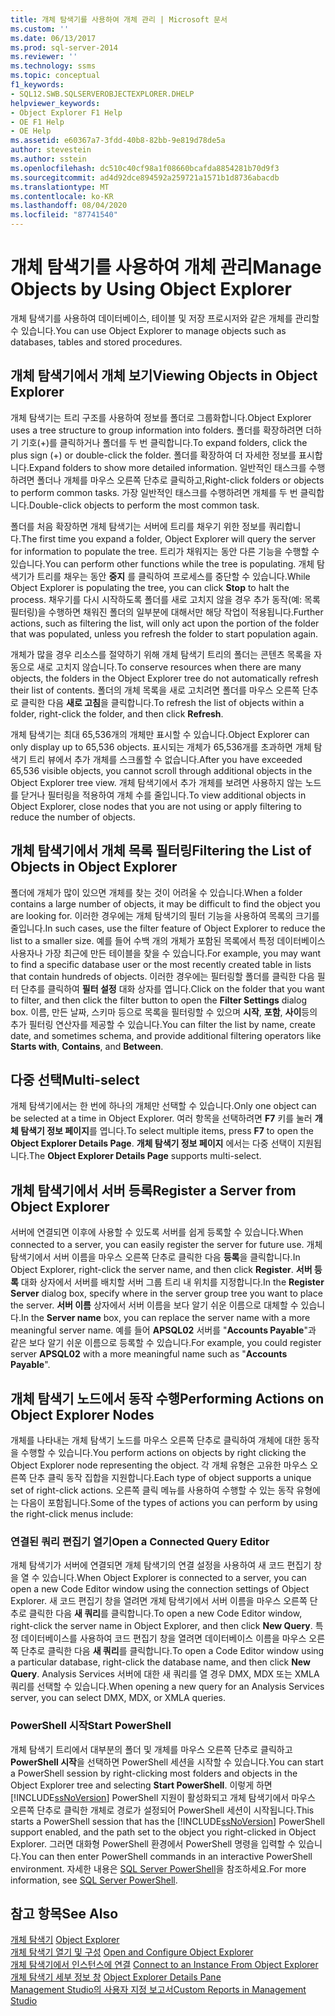```yaml
---
title: 개체 탐색기를 사용하여 개체 관리 | Microsoft 문서
ms.custom: ''
ms.date: 06/13/2017
ms.prod: sql-server-2014
ms.reviewer: ''
ms.technology: ssms
ms.topic: conceptual
f1_keywords:
- SQL12.SWB.SQLSERVEROBJECTEXPLORER.DHELP
helpviewer_keywords:
- Object Explorer F1 Help
- OE F1 Help
- OE Help
ms.assetid: e60367a7-3fdd-40b8-82bb-9e819d78de5a
author: stevestein
ms.author: sstein
ms.openlocfilehash: dc510c40cf98a1f08660bcafda8854281b70d9f3
ms.sourcegitcommit: ad4d92dce894592a259721a1571b1d8736abacdb
ms.translationtype: MT
ms.contentlocale: ko-KR
ms.lasthandoff: 08/04/2020
ms.locfileid: "87741540"
---
```

# <a name="manage-objects-by-using-object-explorer"></a><span data-ttu-id="e1c3d-102">개체 탐색기를 사용하여 개체 관리</span><span class="sxs-lookup"><span data-stu-id="e1c3d-102">Manage Objects by Using Object Explorer</span></span>
  <span data-ttu-id="e1c3d-103">개체 탐색기를 사용하여 데이터베이스, 테이블 및 저장 프로시저와 같은 개체를 관리할 수 있습니다.</span><span class="sxs-lookup"><span data-stu-id="e1c3d-103">You can use Object Explorer to manage objects such as databases, tables and stored procedures.</span></span>  
  
## <a name="viewing-objects-in-object-explorer"></a><span data-ttu-id="e1c3d-104">개체 탐색기에서 개체 보기</span><span class="sxs-lookup"><span data-stu-id="e1c3d-104">Viewing Objects in Object Explorer</span></span>  
 <span data-ttu-id="e1c3d-105">개체 탐색기는 트리 구조를 사용하여 정보를 폴더로 그룹화합니다.</span><span class="sxs-lookup"><span data-stu-id="e1c3d-105">Object Explorer uses a tree structure to group information into folders.</span></span> <span data-ttu-id="e1c3d-106">폴더를 확장하려면 더하기 기호(+)를 클릭하거나 폴더를 두 번 클릭합니다.</span><span class="sxs-lookup"><span data-stu-id="e1c3d-106">To expand folders, click the plus sign (+) or double-click the folder.</span></span> <span data-ttu-id="e1c3d-107">폴더를 확장하여 더 자세한 정보를 표시합니다.</span><span class="sxs-lookup"><span data-stu-id="e1c3d-107">Expand folders to show more detailed information.</span></span> <span data-ttu-id="e1c3d-108">일반적인 태스크를 수행하려면 폴더나 개체를 마우스 오른쪽 단추로 클릭하고,</span><span class="sxs-lookup"><span data-stu-id="e1c3d-108">Right-click folders or objects to perform common tasks.</span></span> <span data-ttu-id="e1c3d-109">가장 일반적인 태스크를 수행하려면 개체를 두 번 클릭합니다.</span><span class="sxs-lookup"><span data-stu-id="e1c3d-109">Double-click objects to perform the most common task.</span></span>  
  
 <span data-ttu-id="e1c3d-110">폴더를 처음 확장하면 개체 탐색기는 서버에 트리를 채우기 위한 정보를 쿼리합니다.</span><span class="sxs-lookup"><span data-stu-id="e1c3d-110">The first time you expand a folder, Object Explorer will query the server for information to populate the tree.</span></span> <span data-ttu-id="e1c3d-111">트리가 채워지는 동안 다른 기능을 수행할 수 있습니다.</span><span class="sxs-lookup"><span data-stu-id="e1c3d-111">You can perform other functions while the tree is populating.</span></span> <span data-ttu-id="e1c3d-112">개체 탐색기가 트리를 채우는 동안 **중지** 를 클릭하여 프로세스를 중단할 수 있습니다.</span><span class="sxs-lookup"><span data-stu-id="e1c3d-112">While Object Explorer is populating the tree, you can click **Stop** to halt the process.</span></span> <span data-ttu-id="e1c3d-113">채우기를 다시 시작하도록 폴더를 새로 고치지 않을 경우 추가 동작(예: 목록 필터링)을 수행하면 채워진 폴더의 일부분에 대해서만 해당 작업이 적용됩니다.</span><span class="sxs-lookup"><span data-stu-id="e1c3d-113">Further actions, such as filtering the list, will only act upon the portion of the folder that was populated, unless you refresh the folder to start population again.</span></span>  
  
 <span data-ttu-id="e1c3d-114">개체가 많을 경우 리소스를 절약하기 위해 개체 탐색기 트리의 폴더는 콘텐츠 목록을 자동으로 새로 고치지 않습니다.</span><span class="sxs-lookup"><span data-stu-id="e1c3d-114">To conserve resources when there are many objects, the folders in the Object Explorer tree do not automatically refresh their list of contents.</span></span> <span data-ttu-id="e1c3d-115">폴더의 개체 목록을 새로 고치려면 폴더를 마우스 오른쪽 단추로 클릭한 다음 **새로 고침**을 클릭합니다.</span><span class="sxs-lookup"><span data-stu-id="e1c3d-115">To refresh the list of objects within a folder, right-click the folder, and then click **Refresh**.</span></span>  
  
 <span data-ttu-id="e1c3d-116">개체 탐색기는 최대 65,536개의 개체만 표시할 수 있습니다.</span><span class="sxs-lookup"><span data-stu-id="e1c3d-116">Object Explorer can only display up to 65,536 objects.</span></span> <span data-ttu-id="e1c3d-117">표시되는 개체가 65,536개를 초과하면 개체 탐색기 트리 뷰에서 추가 개체를 스크롤할 수 없습니다.</span><span class="sxs-lookup"><span data-stu-id="e1c3d-117">After you have exceeded 65,536 visible objects, you cannot scroll through additional objects in the Object Explorer tree view.</span></span> <span data-ttu-id="e1c3d-118">개체 탐색기에서 추가 개체를 보려면 사용하지 않는 노드를 닫거나 필터링을 적용하여 개체 수를 줄입니다.</span><span class="sxs-lookup"><span data-stu-id="e1c3d-118">To view additional objects in Object Explorer, close nodes that you are not using or apply filtering to reduce the number of objects.</span></span>  
  
## <a name="filtering-the-list-of-objects-in-object-explorer"></a><span data-ttu-id="e1c3d-119">개체 탐색기에서 개체 목록 필터링</span><span class="sxs-lookup"><span data-stu-id="e1c3d-119">Filtering the List of Objects in Object Explorer</span></span>  
 <span data-ttu-id="e1c3d-120">폴더에 개체가 많이 있으면 개체를 찾는 것이 어려울 수 있습니다.</span><span class="sxs-lookup"><span data-stu-id="e1c3d-120">When a folder contains a large number of objects, it may be difficult to find the object you are looking for.</span></span> <span data-ttu-id="e1c3d-121">이러한 경우에는 개체 탐색기의 필터 기능을 사용하여 목록의 크기를 줄입니다.</span><span class="sxs-lookup"><span data-stu-id="e1c3d-121">In such cases, use the filter feature of Object Explorer to reduce the list to a smaller size.</span></span> <span data-ttu-id="e1c3d-122">예를 들어 수백 개의 개체가 포함된 목록에서 특정 데이터베이스 사용자나 가장 최근에 만든 테이블을 찾을 수 있습니다.</span><span class="sxs-lookup"><span data-stu-id="e1c3d-122">For example, you may want to find a specific database user or the most recently created table in lists that contain hundreds of objects.</span></span> <span data-ttu-id="e1c3d-123">이러한 경우에는 필터링할 폴더를 클릭한 다음 필터 단추를 클릭하여 **필터 설정** 대화 상자를 엽니다.</span><span class="sxs-lookup"><span data-stu-id="e1c3d-123">Click on the folder that you want to filter, and then click the filter button to open the **Filter Settings** dialog box.</span></span> <span data-ttu-id="e1c3d-124">이름, 만든 날짜, 스키마 등으로 목록을 필터링할 수 있으며 **시작**, **포함**, **사이**등의 추가 필터링 연산자를 제공할 수 있습니다.</span><span class="sxs-lookup"><span data-stu-id="e1c3d-124">You can filter the list by name, create date, and sometimes schema, and provide additional filtering operators like **Starts with**, **Contains**, and **Between**.</span></span>  
  
## <a name="multi-select"></a><span data-ttu-id="e1c3d-125">다중 선택</span><span class="sxs-lookup"><span data-stu-id="e1c3d-125">Multi-select</span></span>  
 <span data-ttu-id="e1c3d-126">개체 탐색기에서는 한 번에 하나의 개체만 선택할 수 있습니다.</span><span class="sxs-lookup"><span data-stu-id="e1c3d-126">Only one object can be selected at a time in Object Explorer.</span></span> <span data-ttu-id="e1c3d-127">여러 항목을 선택하려면 **F7** 키를 눌러 **개체 탐색기 정보 페이지**를 엽니다.</span><span class="sxs-lookup"><span data-stu-id="e1c3d-127">To select multiple items, press **F7** to open the **Object Explorer Details Page**.</span></span> <span data-ttu-id="e1c3d-128">**개체 탐색기 정보 페이지** 에서는 다중 선택이 지원됩니다.</span><span class="sxs-lookup"><span data-stu-id="e1c3d-128">The **Object Explorer Details Page** supports multi-select.</span></span>  
  
## <a name="register-a-server-from-object-explorer"></a><span data-ttu-id="e1c3d-129">개체 탐색기에서 서버 등록</span><span class="sxs-lookup"><span data-stu-id="e1c3d-129">Register a Server from Object Explorer</span></span>  
 <span data-ttu-id="e1c3d-130">서버에 연결되면 이후에 사용할 수 있도록 서버를 쉽게 등록할 수 있습니다.</span><span class="sxs-lookup"><span data-stu-id="e1c3d-130">When connected to a server, you can easily register the server for future use.</span></span> <span data-ttu-id="e1c3d-131">개체 탐색기에서 서버 이름을 마우스 오른쪽 단추로 클릭한 다음 **등록**을 클릭합니다.</span><span class="sxs-lookup"><span data-stu-id="e1c3d-131">In Object Explorer, right-click the server name, and then click **Register**.</span></span> <span data-ttu-id="e1c3d-132">**서버 등록** 대화 상자에서 서버를 배치할 서버 그룹 트리 내 위치를 지정합니다.</span><span class="sxs-lookup"><span data-stu-id="e1c3d-132">In the **Register Server** dialog box, specify where in the server group tree you want to place the server.</span></span> <span data-ttu-id="e1c3d-133">**서버 이름** 상자에서 서버 이름을 보다 알기 쉬운 이름으로 대체할 수 있습니다.</span><span class="sxs-lookup"><span data-stu-id="e1c3d-133">In the **Server name** box, you can replace the server name with a more meaningful server name.</span></span> <span data-ttu-id="e1c3d-134">예를 들어 **APSQL02** 서버를 "**Accounts Payable**"과 같은 보다 알기 쉬운 이름으로 등록할 수 있습니다.</span><span class="sxs-lookup"><span data-stu-id="e1c3d-134">For example, you could register server **APSQL02** with a more meaningful name such as "**Accounts Payable**".</span></span>  
  
## <a name="performing-actions-on-object-explorer-nodes"></a><span data-ttu-id="e1c3d-135">개체 탐색기 노드에서 동작 수행</span><span class="sxs-lookup"><span data-stu-id="e1c3d-135">Performing Actions on Object Explorer Nodes</span></span>  
 <span data-ttu-id="e1c3d-136">개체를 나타내는 개체 탐색기 노드를 마우스 오른쪽 단추로 클릭하여 개체에 대한 동작을 수행할 수 있습니다.</span><span class="sxs-lookup"><span data-stu-id="e1c3d-136">You perform actions on objects by right clicking the Object Explorer node representing the object.</span></span> <span data-ttu-id="e1c3d-137">각 개체 유형은 고유한 마우스 오른쪽 단추 클릭 동작 집합을 지원합니다.</span><span class="sxs-lookup"><span data-stu-id="e1c3d-137">Each type of object supports a unique set of right-click actions.</span></span> <span data-ttu-id="e1c3d-138">오른쪽 클릭 메뉴를 사용하여 수행할 수 있는 동작 유형에는 다음이 포함됩니다.</span><span class="sxs-lookup"><span data-stu-id="e1c3d-138">Some of the types of actions you can perform by using the right-click menus include:</span></span>  
  
### <a name="open-a-connected-query-editor"></a><span data-ttu-id="e1c3d-139">연결된 쿼리 편집기 열기</span><span class="sxs-lookup"><span data-stu-id="e1c3d-139">Open a Connected Query Editor</span></span>  
 <span data-ttu-id="e1c3d-140">개체 탐색기가 서버에 연결되면 개체 탐색기의 연결 설정을 사용하여 새 코드 편집기 창을 열 수 있습니다.</span><span class="sxs-lookup"><span data-stu-id="e1c3d-140">When Object Explorer is connected to a server, you can open a new Code Editor window using the connection settings of Object Explorer.</span></span> <span data-ttu-id="e1c3d-141">새 코드 편집기 창을 열려면 개체 탐색기에서 서버 이름을 마우스 오른쪽 단추로 클릭한 다음 **새 쿼리**를 클릭합니다.</span><span class="sxs-lookup"><span data-stu-id="e1c3d-141">To open a new Code Editor window, right-click the server name in Object Explorer, and then click **New Query**.</span></span> <span data-ttu-id="e1c3d-142">특정 데이터베이스를 사용하여 코드 편집기 창을 열려면 데이터베이스 이름을 마우스 오른쪽 단추로 클릭한 다음 **새 쿼리**를 클릭합니다.</span><span class="sxs-lookup"><span data-stu-id="e1c3d-142">To open a Code Editor window using a particular database, right-click the database name, and then click **New Query**.</span></span> <span data-ttu-id="e1c3d-143">Analysis Services 서버에 대한 새 쿼리를 열 경우 DMX, MDX 또는 XMLA 쿼리를 선택할 수 있습니다.</span><span class="sxs-lookup"><span data-stu-id="e1c3d-143">When opening a new query for an Analysis Services server, you can select DMX, MDX, or XMLA queries.</span></span>  
  
### <a name="start-powershell"></a><span data-ttu-id="e1c3d-144">PowerShell 시작</span><span class="sxs-lookup"><span data-stu-id="e1c3d-144">Start PowerShell</span></span>  
 <span data-ttu-id="e1c3d-145">개체 탐색기 트리에서 대부분의 폴더 및 개체를 마우스 오른쪽 단추로 클릭하고 **PowerShell 시작**을 선택하면 PowerShell 세션을 시작할 수 있습니다.</span><span class="sxs-lookup"><span data-stu-id="e1c3d-145">You can start a PowerShell session by right-clicking most folders and objects in the Object Explorer tree and selecting **Start PowerShell**.</span></span> <span data-ttu-id="e1c3d-146">이렇게 하면 [!INCLUDE[ssNoVersion](../../includes/ssnoversion-md.md)] PowerShell 지원이 활성화되고 개체 탐색기에서 마우스 오른쪽 단추로 클릭한 개체로 경로가 설정되어 PowerShell 세션이 시작됩니다.</span><span class="sxs-lookup"><span data-stu-id="e1c3d-146">This starts a PowerShell session that has the [!INCLUDE[ssNoVersion](../../includes/ssnoversion-md.md)] PowerShell support enabled, and the path set to the object you right-clicked in Object Explorer.</span></span> <span data-ttu-id="e1c3d-147">그러면 대화형 PowerShell 환경에서 PowerShell 명령을 입력할 수 있습니다.</span><span class="sxs-lookup"><span data-stu-id="e1c3d-147">You can then enter PowerShell commands in an interactive PowerShell environment.</span></span> <span data-ttu-id="e1c3d-148">자세한 내용은 [SQL Server PowerShell](../../powershell/sql-server-powershell.md)을 참조하세요.</span><span class="sxs-lookup"><span data-stu-id="e1c3d-148">For more information, see [SQL Server PowerShell](../../powershell/sql-server-powershell.md).</span></span>  
  
## <a name="see-also"></a><span data-ttu-id="e1c3d-149">참고 항목</span><span class="sxs-lookup"><span data-stu-id="e1c3d-149">See Also</span></span>  
 <span data-ttu-id="e1c3d-150">[개체 탐색기](object-explorer.md) </span><span class="sxs-lookup"><span data-stu-id="e1c3d-150">[Object Explorer](object-explorer.md) </span></span>  
 <span data-ttu-id="e1c3d-151">[개체 탐색기 열기 및 구성](open-and-configure-object-explorer.md) </span><span class="sxs-lookup"><span data-stu-id="e1c3d-151">[Open and Configure Object Explorer](open-and-configure-object-explorer.md) </span></span>  
 <span data-ttu-id="e1c3d-152">[개체 탐색기에서 인스턴스에 연결](connect-to-an-instance-from-object-explorer.md) </span><span class="sxs-lookup"><span data-stu-id="e1c3d-152">[Connect to an Instance From Object Explorer](connect-to-an-instance-from-object-explorer.md) </span></span>  
 <span data-ttu-id="e1c3d-153">[개체 탐색기 세부 정보 창](object-explorer-details-pane.md) </span><span class="sxs-lookup"><span data-stu-id="e1c3d-153">[Object Explorer Details Pane](object-explorer-details-pane.md) </span></span>  
 [<span data-ttu-id="e1c3d-154">Management Studio의 사용자 지정 보고서</span><span class="sxs-lookup"><span data-stu-id="e1c3d-154">Custom Reports in Management Studio</span></span>](custom-reports-in-management-studio.md)  
  
  
